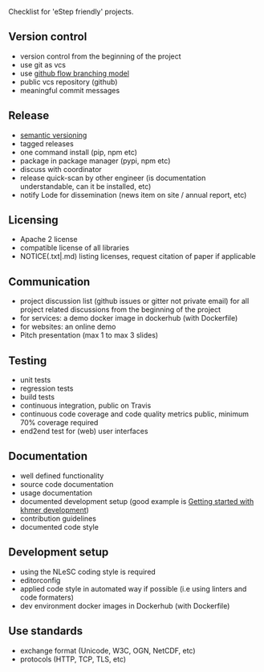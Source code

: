 Checklist for 'eStep friendly' projects.

## Version control

- version control from the beginning of the project
- use git as vcs
- use [github flow branching model](https://guides.github.com/introduction/flow/)
- public vcs repository (github)
- meaningful commit messages

## Release

- [semantic versioning](http://semver.org/)
- tagged releases
- one command install (pip, npm etc)
- package in package manager (pypi, npm etc)
- discuss with coordinator
- release quick-scan by other engineer (is documentation understandable, can it be installed, etc)
- notify Lode for dissemination (news item on site / annual report, etc)

## Licensing

- Apache 2 license
- compatible license of all libraries
- NOTICE(.txt|.md) listing licenses, request citation of paper if applicable

## Communication

- project discussion list (github issues or gitter not private email) for all project related discussions from the beginning of the project
- for services: a demo docker image in dockerhub (with Dockerfile)
- for websites: an online demo
- Pitch presentation (max 1 to max 3 slides)

## Testing

- unit tests
- regression tests
- build tests
- continuous integration, public on Travis
- continuous code coverage and code quality metrics public, minimum 70% coverage required
- end2end test for (web) user interfaces

## Documentation

- well defined functionality
- source code documentation
- usage documentation
- documented development setup (good example is [Getting started with khmer development](http://khmer.readthedocs.org/en/latest/dev/getting-started.html))
- contribution guidelines
- documented code style

## Development setup

- using the NLeSC coding style is required
- editorconfig
- applied code style in automated way if possible (i.e using linters and code formaters)
- dev environment docker images in Dockerhub (with Dockerfile)

## Use standards
- exchange format (Unicode, W3C, OGN, NetCDF, etc)
- protocols (HTTP, TCP, TLS, etc)
